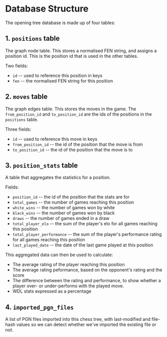 # Database Structure

The opening tree database is made up of four tables:

## 1. `positions` table

The graph node table. This stores a normalised FEN string, and assigns a position id. This is the position id that is used in the other tables.

Two fields:
* `id` -- used to reference this position in keys
* `fen` -- the normalised FEN string for this position

## 2. `moves` table

The graph edges table.  This stores the moves in the game. The `from_position_id` and `to_position_id` are the ids of the positions in the `positions` table.

Three fields:
* `id` -- used to reference this move in keys
* `from_position_id` -- the id of the position that the move is from
* `to_position_id` -- the id of the position that the move is to

## 3. `position_stats` table

A table that aggregates the statistics for a position.

Fields:
* `position_id` -- the id of the position that the stats are for
* `total_games` -- the number of games reaching this position
* `white_wins` -- the number of games won by white
* `black_wins` -- the number of games won by black
* `draws` -- the number of games ended in a draw
* `total_player_elo` -- the sum of the player's elo for all games reaching this position
* `total_player_performance` -- the sum of the player's performance rating for all games reaching this position
* `last_played_date` -- the date of the last game played at this position

This aggregated data can then be used to calculate:

* The average rating of the player reaching this position
* The average rating peformance, based on the opponent's rating and the score
* The difference between the rating and performance, to show whether a player over- or under-performs with the played move.
* WDL stats expressed as a percentage

## 4. `imported_pgn_files`

A list of PGN files imported into this chess tree, with last-modified and file-hash values so we can detect whether we've imported the existing file or not.

